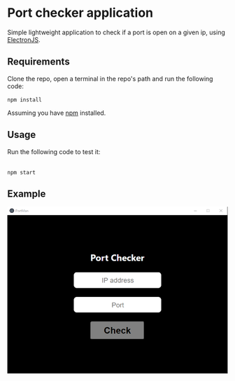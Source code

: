 # Port checker application

Simple lightweight application to check if a port is open on a given ip, using [ElectronJS](https://www.electronjs.org/).

## Requirements
Clone the repo, open a terminal in the repo's path and run the following code:
```
npm install
```
Assuming you have [npm](https://www.npmjs.com) installed.

## Usage

Run the following code to test it:

```

npm start

```

## Example
<p align="center">
  <img src="img/img1.png" /> 
</p>
